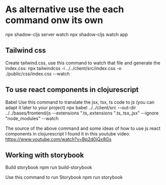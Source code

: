 # As alternative use the each command onw its own
npx shadow-cljs server watch
npx shadow-cljs watch app

## Tailwind css
Create tailwind.css, use this command to watch that file and generate the index.css: 
npx tailwindcss -i ../../client/src/index.css -o ./public/css/index.css --watch

## To use react components in clojurescript
Babel
Use this command to translate the jsx, tsx, ts code to js (you can adapt it later to your project)
npx babel ../../client/src --out-dir ../../bases/frontend/js --extensions ".ts,.extensions ".ts,.tsx,.jsx" --ignore "node_modules" --watch

The source of the above command and some ideas of how to use js react components in clojurescript I found it in this youtube video:
https://www.youtube.com/watch?v=Bp2d0jQx8Gs

## Working with storybook
Build storybook
npm run build-storybook

Use this command to run Storybook
npm run storybook